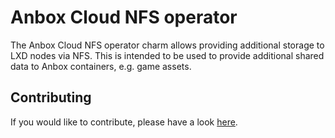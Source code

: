 # Anbox Cloud NFS operator

The Anbox Cloud NFS operator charm allows providing additional storage to LXD
nodes via NFS. This is intended to be used to provide additional shared data
to Anbox containers, e.g. game assets.


## Contributing

If you would like to contribute, please have a look [here](CONTRIBUTING.md).